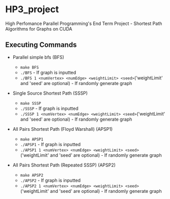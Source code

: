 # HP3_project
High Perfomance Parallel Programming's End Term Project - Shortest Path Algorithms for Graphs on CUDA

## Executing Commands
- Parallel simple bfs (BFS)
  - `make BFS` 
  - `./BFS` - If graph is inputted
  - `./BFS 1 <numVertex> <numEdge> <weightLimit> <seed>`('weightLimit' and 'seed' are optional) - If randomly generate graph

- Single Source Shortest Path (SSSP)
  - `make SSSP` 
  - `./SSSP` - If graph is inputted
  - `./SSSP 1 <numVertex> <numEdge> <weightLimit> <seed>`('weightLimit' and 'seed' are optional) - If randomly generate graph

- All Pairs Shortest Path (Floyd Warshall) (APSP1)
  - `make APSP1` 
  - `./APSP1` - If graph is inputted
  - `./APSP1 1 <numVertex> <numEdge> <weightLimit> <seed>`('weightLimit' and 'seed' are optional) - If randomly generate graph

- All Pairs Shortest Path (Repeated SSSP) (APSP2)
  - `make APSP2` 
  - `./APSP2` - If graph is inputted
  - `./APSP2 1 <numVertex> <numEdge> <weightLimit> <seed>`('weightLimit' and 'seed' are optional) - If randomly generate graph
